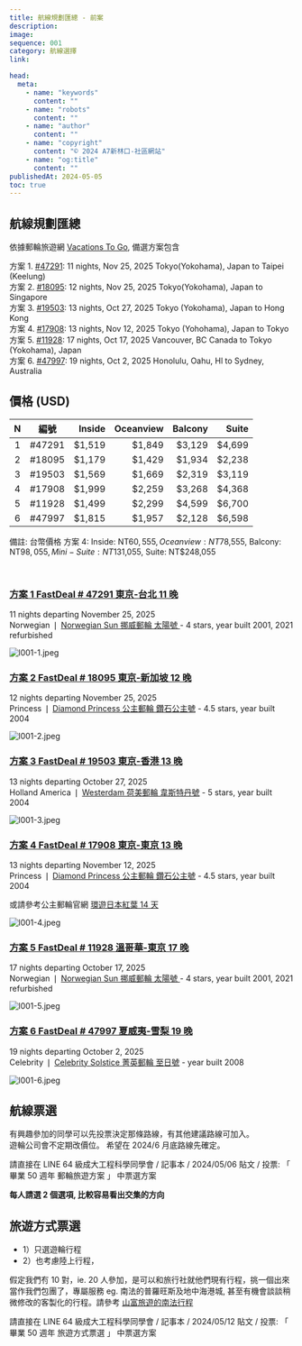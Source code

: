 ```yaml
---
title: 航線規劃匯總 - 前案
description:
image:
sequence: 001
category: 航線選擇
link:

head:
  meta:
    - name: "keywords"
      content: ""
    - name: "robots"
      content: ""
    - name: "author"
      content: ""
    - name: "copyright"
      content: "© 2024 A7新林口-社區網站"
    - name: "og:title"
      content: ""
publishedAt: 2024-05-05
toc: true
---
```


## 航線規劃匯總

依據郵輪旅遊網 <a href="https://www.vacationstogo.com/">Vacations To Go</a>, 備選方案包含

方案 1. <a href="https://www.vacationstogo.com/fastdeal.cfm?deal=47291">#47291</a>: 11 nights, Nov 25, 2025 Tokyo(Yokohama), Japan to Taipei (Keelung)  
方案 2. <a href="https://www.vacationstogo.com/fastdeal.cfm?deal=18095">#18095</a>: 12 nights, Nov 25, 2025 Tokyo(Yokohama), Japan to Singapore  
方案 3. <a href="https://www.vacationstogo.com/fastdeal.cfm?deal=19503">#19503</a>: 13 nights, Oct 27, 2025 Tokyo (Yokohama), Japan to Hong Kong  
方案 4. <a href="https://www.vacationstogo.com/fastdeal.cfm?deal=17908&sp=y">#17908</a>: 13 nights, Nov 12, 2025 Tokyo (Yohohama), Japan to Tokyo  
方案 5. <a href="https://www.vacationstogo.com/fastdeal.cfm?deal=11928">#11928</a>: 17 nights, Oct 17, 2025 Vancouver, BC Canada to Tokyo (Yokohama), Japan  
方案 6. <a href="https://www.vacationstogo.com/fastdeal.cfm?deal=47997">#47997</a>: 19 nights, Oct 2, 2025 Honolulu, Oahu, Hl to Sydney, Australia

## 價格 (USD)

|  N  |  編號  | Inside | Oceanview | Balcony |  Suite |
| :-: | :----: | -----: | --------: | ------: | -----: |
|  1  | #47291 | $1,519 |    $1,849 |  $3,129 | $4,699 |
|  2  | #18095 | $1,179 |    $1,429 |  $1,934 | $2,238 |
|  3  | #19503 | $1,569 |    $1,669 |  $2,319 | $3,119 |
|  4  | #17908 | $1,999 |    $2,259 |  $3,268 | $4,368 |
|  5  | #11928 | $1,499 |    $2,299 |  $4,599 | $6,700 |
|  6  | #47997 | $1,815 |    $1,957 |  $2,128 | $6,598 |

備註: 台幣價格 方案 4: Inside: NT$60,555, Oceanview: NT$78,555, Balcony: NT$98,055, Mini-Suite: NT$131,055, Suite: NT$248,055

<br>

### <a href="https://www.vacationstogo.com/fastdeal.cfm?deal=47291"> 方案 1 FastDeal # 47291 東京-台北 11 晚 </a>

11 nights departing November 25, 2025  
Norwegian ❘ <a href="https://www.ncl.com/in/en/cruise-ship/sun"> Norwegian Sun 挪威郵輪 太陽號 </a> - 4 stars, year built 2001, 2021 refurbished

![l001-1.jpeg](/images/line/l001-1.jpeg)

### <a href="https://www.vacationstogo.com/fastdeal.cfm?deal=18095"> 方案 2 FastDeal # 18095 東京-新加坡 12 晚 </a>

12 nights departing November 25, 2025  
Princess ❘ <a href="https://www.princess.com/en-int/ships-and-experience/ships/di-diamond-princess"> Diamond Princess 公主郵輪 鑽石公主號</a> - 4.5 stars, year built 2004

![l001-2.jpeg](/images/line/l001-2.jpeg)

### <a href="https://www.vacationstogo.com/fastdeal.cfm?deal=19503"> 方案 3 FastDeal # 19503 東京-香港 13 晚 </a>

13 nights departing October 27, 2025  
Holland America ❘ <a href="https://www.hollandamerica.com/en/cruise-ships/westerdam/7"> Westerdam 荷美郵輪 韋斯特丹號</a> - 5 stars, year built 2004

![l001-3.jpeg](/images/line/l001-3.jpeg)

### <a href="https://www.vacationstogo.com/fastdeal.cfm?deal=17908&sp=y"> 方案 4 FastDeal # 17908 東京-東京 13 晚 </a>

13 nights departing November 12, 2025  
Princess ❘ <a href="https://www.princess.com/en-int/ships-and-experience/ships/di-diamond-princess"> Diamond Princess 公主郵輪 鑽石公主號</a> - 4.5 stars, year built 2004

或請參考公主郵輪官網 <a href="https://princesscruises.com.tw/cruise_trip/M534">環遊日本紅葉 14 天</a>

![l001-4.jpeg](/images/line/l001-4.jpeg)

### <a href="https://www.vacationstogo.com/fastdeal.cfm?deal=11928"> 方案 5 FastDeal # 11928 溫哥華-東京 17 晚 </a>

17 nights departing October 17, 2025  
Norwegian ❘ <a href="https://www.ncl.com/in/en/cruise-ship/sun"> Norwegian Sun 挪威郵輪 太陽號 </a> - 4 stars, year built 2001, 2021 refurbished

![l001-5.jpeg](/images/line/l001-5.png)

### <a href="https://www.vacationstogo.com/fastdeal.cfm?deal=47997"> 方案 6 FastDeal # 47997 夏威夷-雪梨 19 晚 </a>

19 nights departing October 2, 2025  
Celebrity ❘ <a href="https://www.celebritycruises.com/cruise-ships/celebrity-solstice?icid=xplrsh_wrnssn_sls_hm_other_155"> Celebrity Solstice 菁英郵輪 至日號</a> - year built 2008

![l001-6.jpeg](/images/line/l001-6.jpeg)

## 航線票選

有興趣參加的同學可以先投票決定那條路線，有其他建議路線可加入。  
遊輪公司會不定期改價位。
希望在 2024/6 月底路線先確定。

請直接在 LINE 64 級成大工程科學同學會 / 記事本 / 2024/05/06 貼文 / 投票: 「 畢業 50 週年 郵輪旅遊方案 」 中票選方案

**每人請選 2 個選項, 比較容易看出交集的方向**

## 旅遊方式票選

- 1）只選遊輪行程
- 2）也考慮陸上行程，

假定我們𠕇 10 對，ie. 20 人參加，是可以和旅行社就他們現有行程，挑一個出來當作我們包團了，專屬服務
eg. 南法的普羅旺斯及地中海港城, 甚至有機會談談稍微修改的客製化的行程。請參考 <a href="https://www.travel4u.com.tw/group/itinerary/NCE1023EK/">山富旅遊的南法行程</a>

請直接在 LINE 64 級成大工程科學同學會 / 記事本 / 2024/05/12 貼文 / 投票: 「 畢業 50 週年 旅遊方式票選 」 中票選方案
